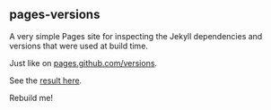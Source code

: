 ## pages-versions

A very simple Pages site for inspecting the Jekyll dependencies and versions that were used at build time.

Just like on [pages.github.com/versions](https://pages.github.com/versions/).

See the [result here](./Versions.md).

Rebuild me!
